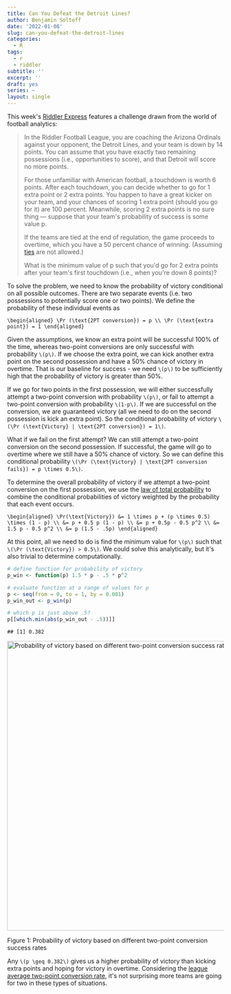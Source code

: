 ```yaml
---
title: Can You Defeat the Detroit Lines?
author: Benjamin Soltoff
date: '2022-01-08'
slug: can-you-defeat-the-detroit-lines
categories:
  - R
tags:
  - r
  - riddler
subtitle: ''
excerpt: ''
draft: yes
series: ~
layout: single
---
```




This week's [Riddler Express](https://fivethirtyeight.com/features/can-you-trek-the-triangle/) features a challenge drawn from the world of football analytics:

> In the Riddler Football League, you are coaching the Arizona Ordinals against your opponent, the Detroit Lines, and your team is down by 14 points. You can assume that you have exactly two remaining possessions (i.e., opportunities to score), and that Detroit will score no more points.
> 
> For those unfamiliar with American football, a touchdown is worth 6 points. After each touchdown, you can decide whether to go for 1 extra point or 2 extra points. You happen to have a great kicker on your team, and your chances of scoring 1 extra point (should you go for it) are 100 percent. Meanwhile, scoring 2 extra points is no sure thing — suppose that your team's probability of success is some value p.
> 
> If the teams are tied at the end of regulation, the game proceeds to overtime, which you have a 50 percent chance of winning. (Assuming [ties](https://www.youtube.com/watch?v=3u7EIiohs6U) are not allowed.)
> 
> What is the minimum value of p such that you'd go for 2 extra points after your team's first touchdown (i.e., when you're down 8 points)?

To solve the problem, we need to know the probability of victory conditional on all possible outcomes. There are two separate events (i.e. two possessions to potentially score one or two points). We define the probability of these individual events as

`\begin{aligned}
\Pr (\text{2PT conversion}) = p \\
\Pr (\text{extra point}) = 1
\end{aligned}`

Given the assumptions, we know an extra point will be successful 100% of the time, whereas two-point conversions are only successful with probability `\(p\)`. If we choose the extra point, we can kick another extra point on the second possession and have a 50% chance of victory in overtime. That is our baseline for success - we need `\(p\)` to be sufficiently high that the probability of victory is greater than 50%.

If we go for two points in the first possession, we will either successfully attempt a two-point conversion with probability `\(p\)`, or fail to attempt a two-point conversion with probability `\(1-p\)`. If we are successful on the conversion, we are guaranteed victory (all we need to do on the second possession is kick an extra point). So the conditional probability of victory `\(\Pr (\text{Victory} | \text{2PT conversion}) = 1\)`.

What if we fail on the first attempt? We can still attempt a two-point conversion on the second possession. If successful, the game will go to overtime where we still have a 50% chance of victory. So we can define this conditional probability `\(\Pr (\text{Victory} | \text{2PT conversion fails}) = p \times 0.5\)`.

To determine the overall probability of victory if we attempt a two-point conversion on the first possession, we use the [law of total probability](https://en.wikipedia.org/wiki/Law_of_total_probability) to combine the conditional probabilities of victory weighted by the probability that each event occurs.

`\begin{aligned}
\Pr(\text{Victory}) &= 1 \times p + (p \times 0.5) \times (1 - p) \\
&= p + 0.5 p (1 - p) \\
&= p + 0.5p - 0.5 p^2 \\
&= 1.5 p - 0.5 p^2 \\
&= p (1.5 - .5p)
\end{aligned}`

At this point, all we need to do is find the minimum value for `\(p\)` such that `\(\Pr (\text{Victory}) > 0.5\)`. We could solve this analytically, but it's also trivial to determine computationally.


```r
# define function for probability of victory
p_win <- function(p) 1.5 * p - .5 * p^2

# evaluate function at a range of values for p
p <- seq(from = 0, to = 1, by = 0.001)
p_win_out <- p_win(p)

# which p is just above .5?
p[[which.min(abs(p_win_out - .5))]]
```

```
## [1] 0.382
```

<div class="figure">
<img src="{{< blogdown/postref >}}index_files/figure-html/unnamed-chunk-2-1.png" alt="Probability of victory based on different two-point conversion success rates" width="672" />
<p class="caption">Figure 1: Probability of victory based on different two-point conversion success rates</p>
</div>

Any `\(p \geq 0.382\)` gives us a higher probability of victory than kicking extra points and hoping for victory in overtime. Considering the [league average two-point conversion rate](https://www.espn.com/nfl/story/_/id/28100383/going-2-8-points-why-nfl-teams-keep-doing-why-analytics-backs-up), it's not surprising more teams are going for two in these types of situations.






